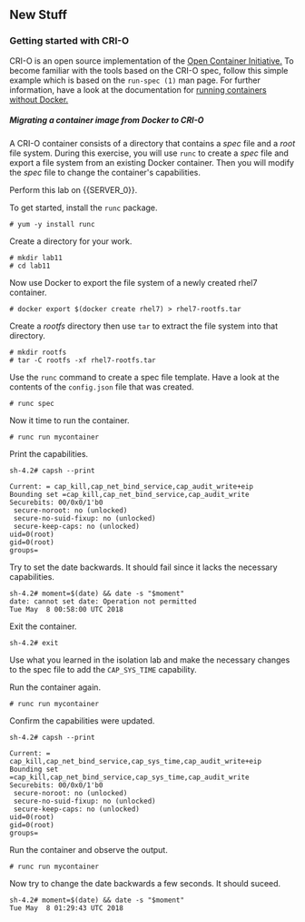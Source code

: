 ## New Stuff

### Getting started with CRI-O

CRI-O is an open source implementation of the [Open Container Initiative.](https://github.com/opencontainers/runtime-spec) To become familiar with the tools based on the CRI-O spec, follow
this simple example which is based on the ```run-spec (1)``` man page. For further information, have a look at the documentation for [running containers without Docker.](https://access.redhat.com/documentation/en-us/red_hat_enterprise_linux_atomic_host/7/html/managing_containers/finding_running_and_building_containers_without_docker)

##### Migrating a container image from Docker to CRI-O

A CRI-O container consists of a directory that contains a *spec* file and a *root* file system. During this
exercise, you will use ```runc``` to create a *spec* file and export a file system from an existing Docker container. Then 
you will modify the *spec* file to change the container's capabilities. 

Perform this lab on {{SERVER_0}}.

To get started, install the ```runc``` package.

~~~shell
# yum -y install runc
~~~

Create a directory for your work.

~~~shell 
# mkdir lab11
# cd lab11
~~~

Now use Docker to export the file system of a newly created rhel7 container.

~~~shell
# docker export $(docker create rhel7) > rhel7-rootfs.tar
~~~

Create a *rootfs* directory then use ```tar``` to extract the file system into that directory.

~~~shell
# mkdir rootfs
# tar -C rootfs -xf rhel7-rootfs.tar
~~~

Use the ```runc``` command to create a spec file template. Have a look at the contents of the ```config.json``` file that was created.

~~~shell
# runc spec
~~~

Now it time to run the container.

~~~shell
# runc run mycontainer
~~~

Print the capabilities.

~~~shell
sh-4.2# capsh --print
~~~

~~~shell
Current: = cap_kill,cap_net_bind_service,cap_audit_write+eip
Bounding set =cap_kill,cap_net_bind_service,cap_audit_write
Securebits: 00/0x0/1'b0
 secure-noroot: no (unlocked)
 secure-no-suid-fixup: no (unlocked)
 secure-keep-caps: no (unlocked)
uid=0(root)
gid=0(root)
groups=
~~~

Try to set the date backwards. It should fail since it lacks the necessary capabilities.

~~~shell
sh-4.2# moment=$(date) && date -s "$moment"
date: cannot set date: Operation not permitted
Tue May  8 00:58:00 UTC 2018
~~~

Exit the container.

~~~shell
sh-4.2# exit
~~~

Use what you learned in the isolation lab and make the necessary changes to the spec file to add the ```CAP_SYS_TIME``` capability.

Run the container again. 

~~~shell
# runc run mycontainer
~~~

Confirm the capabilities were updated.

~~~shell
sh-4.2# capsh --print
~~~

~~~shell
Current: = cap_kill,cap_net_bind_service,cap_sys_time,cap_audit_write+eip
Bounding set =cap_kill,cap_net_bind_service,cap_sys_time,cap_audit_write
Securebits: 00/0x0/1'b0
 secure-noroot: no (unlocked)
 secure-no-suid-fixup: no (unlocked)
 secure-keep-caps: no (unlocked)
uid=0(root)
gid=0(root)
groups=
~~~

Run the container and observe the output.

~~~shell
# runc run mycontainer
~~~

Now try to change the date backwards a few seconds. It should suceed.

~~~shell
sh-4.2# moment=$(date) && date -s "$moment"
Tue May  8 01:29:43 UTC 2018
~~~

